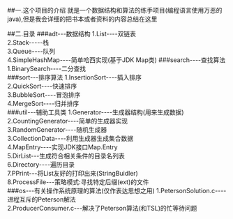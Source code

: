 ##一.这个项目的介绍
就是一个数据结构和算法的练手项目(编程语言使用万恶的java),但是我会详细的把书本或者资料的内容总结在这里

##二.目录
###adt---数据结构
1.List----双链表<br>
2.Stack-----栈<br>
3.Queue----队列<br>
4.SimpleHashMap----简单哈西实现(基于JDK Map类)
###search----查找算法
1.BinarySearch----二分查找<br>
###sort---排序算法
1.InsertionSort----插入排序<br>
2.QuickSort----快速排序<br>
3.BubbleSort----冒泡排序<br>
4.MergeSort----归并排序<br>
###util---辅助工具类
1.Generator----生成器结构(用来生成数据)<br>
2.CountingGenerator----简单的生成器实现<br>
3.RandomGenerator----随机生成器<br>
3.CollectionData----利用生成器生成集合数据<br>
4.MapEntry----实现JDK接口Map.Entry<br>
5.DirList---生成符合相关条件的目录名列表<br>
6.Directory----遍历目录<br>
7.PPrint---将List友好的打印出来(StringBuidler)<br>
8.ProcessFile---策略模式:寻找特定后缀(ext)的文件<br>
###os---有关操作系统原理的算法(仅作表达思想之用)
1.PetersonSolution.c----进程互斥的Peterson解法<br>
2.ProducerConsumer.c---解决了Peterson算法(和TSL)的忙等待问题<br>
